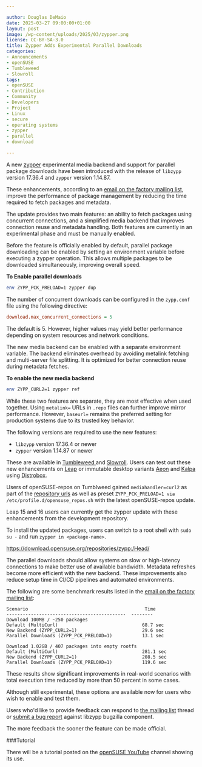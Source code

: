 ```yaml
---

author: Douglas DeMaio
date: 2025-03-27 09:00:00+01:00
layout: post
image: /wp-content/uploads/2025/03/zypper.png
license: CC-BY-SA-3.0
title: Zypper Adds Experimental Parallel Downloads
categories:
- Announcements
- openSUSE
- Tumbleweed
- Slowroll
tags:
- openSUSE
- Contribution
- Community
- Developers
- Project
- Linux 
- secure 
- operating systems 
- zypper
- parallel
- download

---
```


A new [zypper](https://en.opensuse.org/Portal:Zypper) experimental media backend and support for parallel package downloads have been introduced with the release of `libzypp` version 17.36.4 and `zypper` version 1.14.87. 

These enhancements, according to an [email on the factory mailing list](https://lists.opensuse.org/archives/list/factory@lists.opensuse.org/thread/LOCZIG43MFJSTUIQ3VH2CRSYRCBNR4O7/), improve the performance of package management by reducing the time required to fetch packages and metadata.

The update provides two main features: an ability to fetch packages using concurrent connections, and a simplified media backend that improves connection reuse and metadata handling. Both features are currently in an experimental phase and must be manually enabled. 

Before the feature is officially enabled by default, parallel package downloading can be enabled by setting an environment variable before executing a zypper operation. This allows multiple packages to be downloaded simultaneously, improving overall speed.

**To Enable parallel downloads**

```bash
env ZYPP_PCK_PRELOAD=1 zypper dup
```

The number of concurrent downloads can be configured in the `zypp.conf` file using the following directive:

```ini
download.max_concurrent_connections = 5
```

The default is 5. However, higher values may yield better performance depending on system resources and network conditions.

The new media backend can be enabled with a separate environment variable. The backend eliminates overhead by avoiding metalink fetching and multi-server file splitting. It is optimized for better connection reuse during metadata fetches.

**To enable the new media backend**

```bash
env ZYPP_CURL2=1 zypper ref
```

While these two features are separate, they are most effective when used together. Using `metalink=` URLs in `.repo` files can further improve mirror performance. However, `baseurl=` remains the preferred setting for production systems due to its trusted key behavior.

The following versions are required to use the new features:

- `libzypp` version 17.36.4 or newer
- `zypper` version 1.14.87 or newer

These are available in [Tumbleweed ](https://get.opensuse.org/tumbleweed/) and [Slowroll](https://en.opensuse.org/Portal:Slowroll). Users can test out these new enhancements on [Leap](https://get.opensuse.org/leap/) or immutable desktop variants [Aeon](https://aeondesktop.org) and [Kalpa](https://kalpadesktop.org/) using [Distrobox](https://distrobox.it/).

Users of openSUSE-repos on Tumblweed gained `mediahandler=curl2` as part of the [repository urls](https://github.com/openSUSE/openSUSE-repos/blob/main/opensuse-tumbleweed-repoindex.xml) as well as preset `ZYPP_PCK_PRELOAD=1 via /etc/profile.d/opensuse_repos.sh` with the latest openSUSE-repos update.

Leap 15 and 16 users can currently get the zypper update with these enhancements from the development repository.

To install the updated packages, users can switch to a root shell with `sudo su -` and run `zypper in <package-name>`.

<https://download.opensuse.org/repositories/zypp:/Head/>

The parallel downloads should allow systems on slow or high-latency connections to make better use of available bandwidth. Metadata refreshes become more efficient with the new backend. These improvements also reduce setup time in CI/CD pipelines and automated environments.

The following are some benchmark results listed in the [email on the factory mailing list](https://lists.opensuse.org/archives/list/factory@lists.opensuse.org/thread/LOCZIG43MFJSTUIQ3VH2CRSYRCBNR4O7/):

```
Scenario                                           Time
--------------------------------------------  --------
Download 100MB / ~250 packages
Default (MultiCurl)                               68.7 sec
New Backend (ZYPP_CURL2=1)                        29.6 sec
Parallel Downloads (ZYPP_PCK_PRELOAD=1)           13.1 sec

Download 1.02GB / 407 packages into empty rootfs
Default (MultiCurl)                               281.1 sec
New Backend (ZYPP_CURL2=1)                        208.5 sec
Parallel Downloads (ZYPP_PCK_PRELOAD=1)           119.6 sec
```

These results show significant improvements in real-world scenarios with total execution time reduced by more than 50 percent in some cases.

Although still experimental, these options are available now for users who wish to enable and test them.

Users who'd like to provide feedback can respond to [the mailing list](https://lists.opensuse.org/archives/list/factory@lists.opensuse.org/thread/LOCZIG43MFJSTUIQ3VH2CRSYRCBNR4O7/) thread or [submit a bug report](https://en.opensuse.org/openSUSE:Submitting_bug_reports) against libzypp bugzilla component.

The more feedback the sooner the feature can be made official.

###Tutorial

There will be a tutorial posted on the [openSUSE YouTube](https://www.youtube.com/opensuse) channel showing its use.

<meta name="openSUSE, Open Source, development, Windows 10 end of support, Linux transition, Upgrade to Freedom campaign, Linux distributions, e-waste reduction, hardware sustainability, Ubuntu, Fedora, AlmaLinux, environmental benefits, secure operating systems, customizable Linux, Joanna Murzyn, KDE Akademy, electronic waste, open source, Linux alternatives, computer longevity, user-friendly Linux, live tutorials, ISO installation, Leap, Tumbleweed, Linux gaming, Linux for developers, EU, Euro" content="HTML,CSS,XML,JavaScript">

